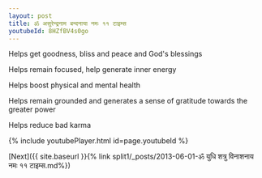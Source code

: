```yaml
---
layout: post
title: ॐ असुरेन्द्रनाम बन्दनाया नमः ११ टाइम्स
youtubeId: 8HZfBV4s0go
---
```

 
 
Helps get goodness, bliss and peace and God's blessings
 
Helps remain focused, help generate inner energy 
 
Helps boost physical and mental health 
 
Helps remain grounded and generates a sense of gratitude towards the greater power 
 
Helps reduce bad karma
 
 
 
 


{% include youtubePlayer.html id=page.youtubeId %}
 
[Next]({{ site.baseurl }}{% link  split1/_posts/2013-06-01-ॐ युधि शत्रु विनाशनाय नमः ११ टाइम्स.md%})
 
